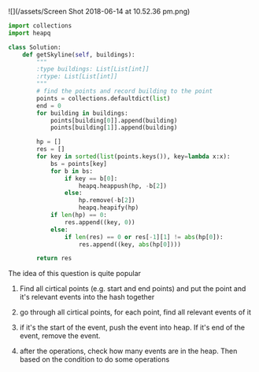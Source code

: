 ![](/assets/Screen Shot 2018-06-14 at 10.52.36 pm.png)

```py
import collections
import heapq

class Solution:
    def getSkyline(self, buildings):
        """
        :type buildings: List[List[int]]
        :rtype: List[List[int]]
        """
        # find the points and record building to the point
        points = collections.defaultdict(list)
        end = 0
        for building in buildings:
            points[building[0]].append(building)
            points[building[1]].append(building)

        hp = []
        res = []
        for key in sorted(list(points.keys()), key=lambda x:x):
            bs = points[key]
            for b in bs:
                if key == b[0]:
                    heapq.heappush(hp, -b[2])
                else:
                    hp.remove(-b[2])
                    heapq.heapify(hp)
            if len(hp) == 0:
                res.append((key, 0))
            else:
                if len(res) == 0 or res[-1][1] != abs(hp[0]):
                    res.append((key, abs(hp[0])))

        return res
```

The idea of this question is quite popular

1. Find all cirtical points \(e.g. start and end points\) and put the point and it's relevant events into the hash together

2. go through all cirtical points, for each point, find all relevant events of it

3. if it's the start of the event, push the event into heap. If it's end of the event, remove the event.

4. after the operations, check how many events are in the heap. Then based on the condition to do some operations



